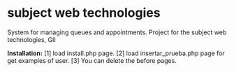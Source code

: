 # subject web technologies
System for managing queues and appointments. Project for the subject web technologies, GII

**Installation:**
[1] load install.php page.
[2] load insertar_prueba.php page for get examples of user.
[3] You can delete the before pages.
